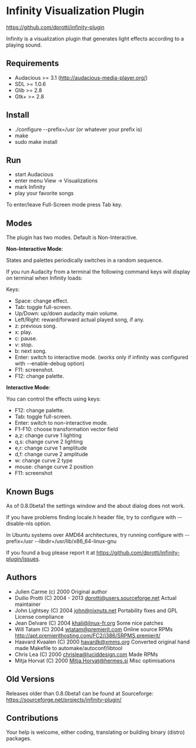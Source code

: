 Infinity Visualization Plugin
=============================

https://github.com/dprotti/infinity-plugin

Infinity is a visualization plugin that generates light effects according to a
playing sound.

Requirements
------------

- Audacious >= 3.1 (http://audacious-media-player.org/)
- SDL >= 1.0.6
- Glib >= 2.8
- Gtk+ >= 2.8

Install
-------

- ./configure --prefix=/usr (or whatever your prefix is)
- make
- sudo make install

Run
---

- start Audacious
- enter menu View -> Visualizations
- mark Infinity
- play your favorite songs

To enter/leave Full-Screen mode press Tab key.

Modes
-----

The plugin has two modes. Default is Non-Interactive.

**Non-Interactive Mode**:

States and palettes periodically switches in a random sequence.

If you run Audacity from a terminal the following command keys will display on
terminal when Infinity loads:

  Keys:
  - Space:	change effect.
  - Tab:   	toggle full-screen.
  - Up/Down:	up/down audacity main volume.
  - Left/Right:	reward/forward actual played song, if any.
  - z:		previous song.
  - x:		play.
  - c:		pause.
  - v:		stop.
  - b:		next song.
  - Enter:	switch to interactive mode.
  		(works only if infinity was configured with --enable-debug option)
  - F11:   	screenshot.
  - F12:   	change palette.

**Interactive Mode**:

You can control the effects using keys:

  - F12:    change palette.
  - Tab:    toggle full-screen.
  - Enter:  switch to non-interactive mode.
  - F1-F10: choose transformation vector field
  - a,z:    change curve 1 lighting
  - q,s:    change curve 2 lighting
  - e,r:    change curve 1 amplitude
  - d,f:    change curve 2 amplitude  
  - w:      change curve 2 type
  - mouse:  change curve 2 position  
  - F11:    screenshot

Known Bugs
----------

As of 0.8.0beta1 the settings window and the about dialog does not work.

If you have problems finding locale.h header file, try to configure with
--disable-nls option.

In Ubuntu systems over AMD64 architectures, try running configure with
--prefix=/usr --libdir=/usr/lib/x86_64-linux-gnu

If you found a bug please report it at
<https://github.com/dprotti/infinity-plugin/issues>.

Authors
-------

- Julien Carme (c) 2000 Original author
- Duilio Protti (C) 2004 - 2013 <dprotti@users.sourceforge.net> Actual maintainer
- John Lightsey (C) 2004 <john@nixnuts.net> Portability fixes and GPL License compliance
- Jean Delvare (C) 2004 <khali@linux-fr.org> Some nice patches
- Will Tatam (C) 2004 <wtatam@premierit.com> Online source RPMs <http://apt.premierithosting.com/FC2/i386/SRPMS.premierit/>
- Haavard Kvaalen (C) 2000 <havardk@xmms.org> Converted original hand made Makefile to automake/autoconf/libtool
- Chris Lea (C) 2000 <chrislea@luciddesign.com> Made RPMs
- Mitja Horvat (C) 2000 <Mitja.Horvat@hermes.si> Misc optimisations

Old Versions
------------

Releases older than 0.8.0beta1 can be found at Sourceforge: <https://sourceforge.net/projects/infinity-plugin/>

Contributions
-------------

Your help is welcome, either coding, translating or building binary (distro)
packages.
